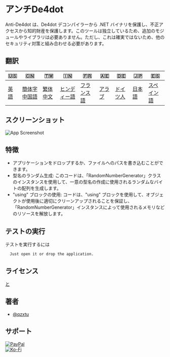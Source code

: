 # アンチDe4dot

Anti-De4dot は、De4dot デコンパイラーから .NET バイナリを保護し、不正アクセスから知的財産を保護します。このツールは独立しているため、追加のモジュールやライブラリは必要ありません。ただし、これは確実ではないため、他のセキュリティ対策と組み合わせる必要があります。

## 翻訳

| 🇺🇸            | 🇨🇳                      | 🇹🇼                    | 🇮🇳                   | 🇫🇷                  | 🇦🇪                | 🇩🇪                 | 🇯🇵                | 🇪🇸                  |
| --------------- | ------------------------- | ----------------------- | ---------------------- | --------------------- | ------------------- | -------------------- | ------------------- | --------------------- |
| [英語](README.md) | [簡体字中国語](README.zh-CN.md) | [繁体中文](README.zh-TW.md) | [ヒンディー語](README.hi.md) | [フランス語](README.fr.md) | [アラブ](README.ar.md) | [ドイツ人](README.de.md) | [日本語](README.ja.md) | [スペイン語](README.es.md) |

## スクリーンショット

![App Screenshot](https://cdn.discordapp.com/attachments/1008195045960204349/1097785288748699648/New_Website_Blue_Mockup_Instagram_-_Laptop.png)

## 特徴

-   アプリケーションをドロップするか、ファイルへのパスを書き込むことができます。
-   型名のランダム生成: このコードは、「RandomNumberGenerator」クラスのインスタンスを使用して、一意の型名の作成に使用されるランダムなバイトの配列を生成します。
-   "using" ブロックの使用: コードは、"using" ブロックを使用して、オブジェクトが使用後に適切にクリーンアップされることを保証し、「RandomNumberGenerator」インスタンスによって使用されるメモリなどのリソースを解放します。

## テストの実行

テストを実行するには

```text
  Just open it or drop the application.
```

## ライセンス

[と](https://choosealicense.com/licenses/mit/)

## 著者

-   [@qzxtu](https://www.github.com/qzxtu)

## サポート

[![PayPal](https://img.shields.io/badge/PayPal-00457C?style=for-the-badge&logo=paypal&logoColor=white)](https://paypal.me/nova355killer)  
[![Ko-Fi](https://img.shields.io/badge/kofi-00457C?style=for-the-badge&logo=ko-fi&logoColor=white)](https://ko-fi.com/nova355)
